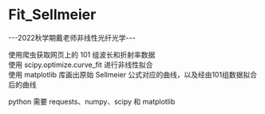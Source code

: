 # Fit_Sellmeier
---2022秋学期戴老师非线性光纤光学---

使用爬虫获取网页上的 101 组波长和折射率数据  
使用 scipy.optimize.curve_fit 进行非线性拟合  
使用 matplotlib 库画出原始 Sellmeier 公式对应的曲线，以及经由101组数据拟合后的曲线  
  
 python 需要 requests、numpy、scipy 和 matplotlib
